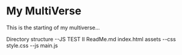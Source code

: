 # My MultiVerse

This is the starting of my multiverse...

Directory structure
    --JS TEST II
    ReadMe.md
    index.html
    assets
        --css
            style.css
        --js
            main.js